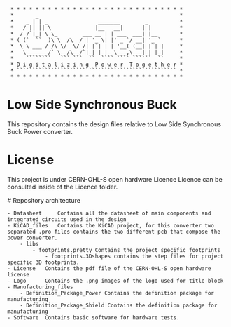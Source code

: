 
     * * * * * * * * * * * * * * * * * * * * * * * * * * * *
     *       _                                             *
     *    _ | | _                _______        _          *
     *   / || || \              |__   __|      | |         *
     *  / /`|_| \ \_        ___ __ | | ___  ___| |__       *
     * ( (`  ``  )\ \  /\  / | '_ \| |' _ `/ __| '_ `      *
     *  \ \ ___ / /\ \/  \/ /| |`| | | '__( (__| |`| |     *
     *   \_______/` \__/\__/`|_| |_|_ \___,\___|_| |_|     *
     *    ````````   ``` ```  ``  ```` ```` ``````  ``     *
     * D i g i t a l i z i n g  P o w e r  T o g e t h e r *
     * ``````````````````````````````````````````````````` *
     * * * * * * * * * * * * * * * * * * * * * * * * * * * *

# Low Side Synchronous Buck

This repository contains the design files relative to Low Side
Synchronous Buck Power converter. 

# License 

This project is under CERN-OHL-S open hardware Licence
Licence can be consulted inside of the Licence folder.

# Repository architecture 

 	- Datasheet 	Contains all the datasheet of main components and integrated circuits used in the design
	- KiCAD_files	Contains the KiCAD project, for this converter two separated .pro files contains the two different pcb that compose the power converter. 
		- libs  
			- footprints.pretty Contains the project specific footprints
				- footprints.3Dshapes contains the step files for project specific 3D footprints. 
	- License 	Contains the pdf file of the CERN-OHL-S open hardware license
	- Logo 		Contains the .png images of the logo used for title block
	- Manufacturing_files
		- Definition_Package_Power Contains the definition package for manufacturing
		- Definition_Package_Shield Contains the definition package for manufacturing
	- Software	Contains basic software for hardware tests. 





